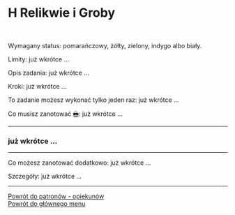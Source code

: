 # <span class="status status-list"><span class="status status-list">H</span> Relikwie i Groby</span>
<br />

<span class="status status-title">Wymagany status:</span> <span class="status status-orange">pomarańczowy</span>, <span class="status status-yellow">żółty</span>, <span class="status status-green">zielony</span>, <span class="status status-indigo">indygo</span> albo <span class="status status-white">biały</span>.
<br />

<span class="status status-title">Limity:</span> już wkrótce ...
<br />

<span class="status status-title">Opis zadania:</span> już wkrótce ...
<br />

<span class="status status-title">Kroki:</span> już wkrótce ...
<br />

<span class="status status-title">To zadanie możesz wykonać tylko jeden raz:</span> już wkrótce ...
<br />

<span class="status status-title">Co musisz zanotować [🖶](wszystkie_materialy_do_pobrania.md#relikwie-i-groby):</span> już wkrótce ...
<br />

---
### <div class="colored centered">już wkrótce ...</div>

---
<span class="status status-title">Co możesz zanotować dodatkowo:</span> już wkrótce ...

<span class="status status-title">Szczegóły:</span> już wkrótce ...

---
[Powrót do patronów - opiekunów](patroni_opiekunowie.md)  
[Powrót do głównego menu](index.md)
